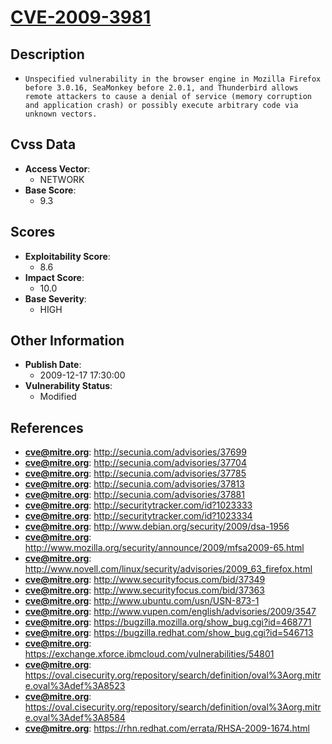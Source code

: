 
# [CVE-2009-3981](http://secunia.com/advisories/37699)

## Description

- `Unspecified vulnerability in the browser engine in Mozilla Firefox before 3.0.16, SeaMonkey before 2.0.1, and Thunderbird allows remote attackers to cause a denial of service (memory corruption and application crash) or possibly execute arbitrary code via unknown vectors.`

## Cvss Data

- **Access Vector**:
  - NETWORK
- **Base Score**:
  - 9.3

## Scores

- **Exploitability Score**:
  - 8.6
- **Impact Score**:
  - 10.0
- **Base Severity**:
  - HIGH

## Other Information

- **Publish Date**:
  - 2009-12-17 17:30:00
- **Vulnerability Status**:
  - Modified

## References

- **cve@mitre.org**: http://secunia.com/advisories/37699
- **cve@mitre.org**: http://secunia.com/advisories/37704
- **cve@mitre.org**: http://secunia.com/advisories/37785
- **cve@mitre.org**: http://secunia.com/advisories/37813
- **cve@mitre.org**: http://secunia.com/advisories/37881
- **cve@mitre.org**: http://securitytracker.com/id?1023333
- **cve@mitre.org**: http://securitytracker.com/id?1023334
- **cve@mitre.org**: http://www.debian.org/security/2009/dsa-1956
- **cve@mitre.org**: http://www.mozilla.org/security/announce/2009/mfsa2009-65.html
- **cve@mitre.org**: http://www.novell.com/linux/security/advisories/2009_63_firefox.html
- **cve@mitre.org**: http://www.securityfocus.com/bid/37349
- **cve@mitre.org**: http://www.securityfocus.com/bid/37363
- **cve@mitre.org**: http://www.ubuntu.com/usn/USN-873-1
- **cve@mitre.org**: http://www.vupen.com/english/advisories/2009/3547
- **cve@mitre.org**: https://bugzilla.mozilla.org/show_bug.cgi?id=468771
- **cve@mitre.org**: https://bugzilla.redhat.com/show_bug.cgi?id=546713
- **cve@mitre.org**: https://exchange.xforce.ibmcloud.com/vulnerabilities/54801
- **cve@mitre.org**: https://oval.cisecurity.org/repository/search/definition/oval%3Aorg.mitre.oval%3Adef%3A8523
- **cve@mitre.org**: https://oval.cisecurity.org/repository/search/definition/oval%3Aorg.mitre.oval%3Adef%3A8584
- **cve@mitre.org**: https://rhn.redhat.com/errata/RHSA-2009-1674.html
